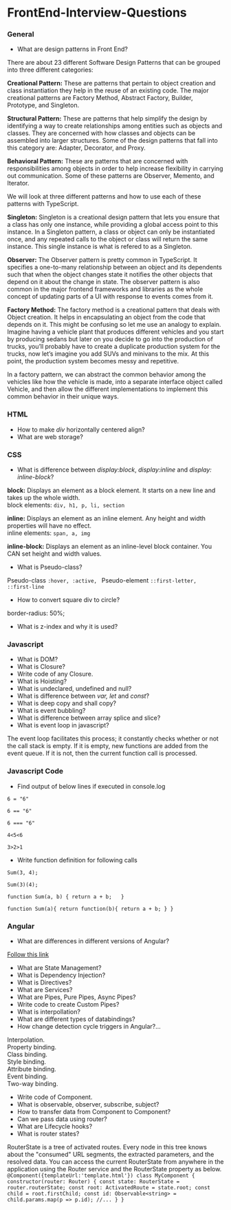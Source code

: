 # FrontEnd-Interview-Questions

### General

- What are design patterns in Front End?

There are about 23 different Software Design Patterns that can be grouped into three different categories:

**Creational Pattern:** These are patterns that pertain to object creation and class instantiation they help in the reuse of an existing code. The major creational patterns are Factory Method, Abstract Factory, Builder, Prototype, and Singleton.

**Structural Pattern:** These are patterns that help simplify the design by identifying a way to create relationships among entities such as objects and classes. They are concerned with how classes and objects can be assembled into larger structures. Some of the design patterns that fall into this category are: Adapter, Decorator, and Proxy.

**Behavioral Pattern:** These are patterns that are concerned with responsibilities among objects in order to help increase flexibility in carrying out communication. Some of these patterns are Observer, Memento, and Iterator.

We will look at three different patterns and how to use each of these patterns with TypeScript.

**Singleton:** Singleton is a creational design pattern that lets you ensure that a class has only one instance, while providing a global access point to this instance.
In a Singleton pattern, a class or object can only be instantiated once, and any repeated calls to the object or class will return the same instance. This single instance is what is refered to as a Singleton.

**Observer:** The Observer pattern is pretty common in TypeScript. It specifies a one-to-many relationship between an object and its dependents such that when the object changes state it notifies the other objects that depend on it about the change in state. The observer pattern is also common in the major frontend frameworks and libraries as the whole concept of updating parts of a UI with response to events comes from it.

**Factory Method:** The factory method is a creational pattern that deals with Object creation. It helps in encapsulating an object from the code that depends on it. This might be confusing so let me use an analogy to explain. Imagine having a vehicle plant that produces different vehicles and you start by producing sedans but later on you decide to go into the production of trucks, you’ll probably have to create a duplicate production system for the trucks, now let’s imagine you add SUVs and minivans to the mix. At this point, the production system becomes messy and repetitive.

In a factory pattern, we can abstract the common behavior among the vehicles like how the vehicle is made, into a separate interface object called Vehicle, and then allow the different implementations to implement this common behavior in their unique ways.

### HTML

- How to make *div* horizontally centered align?
- What are web storage?

### CSS

- What is difference between *display:block*, *display:inline* and *display: inline-block*?

**block:** Displays an element as a block element. It starts on a new line and takes up the whole width.<br>
block elements: `div, h1, p, li, section`

**inline:** Displays an element as an inline element. Any height and width properties will have no effect.<br>
inline elements: `span, a, img`

**inline-block:** Displays an element as an inline-level block container. You CAN set height and width values.<br>

- What is Pseudo-class?

Pseudo-class `:hover, :active, ` 
Pseudo-element `::first-letter, ::first-line`

- How to convert square div to circle?

border-radius: 50%;

- What is z-index and why it is used?

### Javascript

- What is DOM?
- What is Closure?
- Write code of any Closure.
- What is Hoisting?
- What is undeclared, undefined and null?
- What is difference between *var, let* and *const*?
- What is deep copy and shall copy?
- What is event bubbling?
- What is difference between array splice and slice?
- What is event loop in javascript?

The event loop facilitates this process; it constantly checks whether or not the call stack is empty. If it is empty, new functions are added from the event queue. If it is not, then the current function call is processed.


### Javascript Code

- Find output of below lines if executed in console.log

` 6 = "6" `

` 6 == "6" `
 
` 6 === "6" `
 
` 4<5<6 `
 
` 3>2>1 `

- Write function definition for following calls

` Sum(3, 4); `
 
` Sum(3)(4); `

`function Sum(a, b) {
  return a + b;  
}`

`
function Sum(a){
  return function(b){
    return a + b;
  }
}
`

### Angular

- What are differences in different versions of Angular?

[Follow this link](https://medium.com/@lifenshades/difference-among-angular-8-7-6-5-4-3-2-breakdown-new-features-and-changes-811fb5f8e6f0)

- What are State Management?
- What is Dependency Injection?
- What is Directives?
- What are Services?
- What are Pipes, Pure Pipes, Async Pipes?
- Write code to create Custom Pipes?
- What is interpollation?
- What are different types of databindings?
- How change detection cycle triggers in Angular?...
 
Interpolation.<br>
Property binding.<br>
Class binding.<br>
Style binding.<br>
Attribute binding.<br>
Event binding.<br>
Two-way binding.
 
- Write code of Component.
- What is observable, observer, subscribe, subject?
- How to transfer data from Component to Component?
- Can we pass data using router?
- What are Lifecycle hooks?
- What is router states?

RouterState is a tree of activated routes. Every node in this tree knows about the "consumed" URL segments, the extracted parameters, and the resolved data. You can access the current RouterState from anywhere in the application using the Router service and the RouterState property as below.
`
@Component({templateUrl:'template.html'})
class MyComponent {
  constructor(router: Router) {
    const state: RouterState = router.routerState;
    const root: ActivatedRoute = state.root;
    const child = root.firstChild;
    const id: Observable<string> = child.params.map(p => p.id);
    //...
 }
}
`
